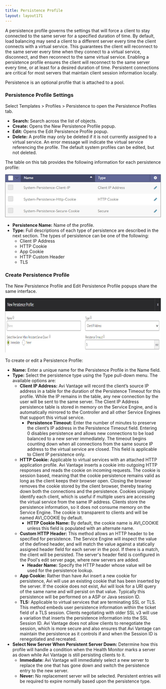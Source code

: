 ```yaml
---
title: Persistence Profile
layout: layout171
---
```

A persistence profile governs the settings that will force a client to stay connected to the same server for a specified duration of time. By default, load balancing may send a client to a different server every time the client connects with a virtual service. This guarantees the client will reconnect to the same server every time when they connect to a virtual service, disconnect, and then reconnect to the same virtual service. Enabling a persistence profile ensures the client will reconnect to the same server every time, or at least for a desired duration of time. Persistent connections are critical for most servers that maintain client session information locally.

Persistence is an optional profile that is attached to a pool.

### Persistence Profile Settings

Select Templates > Profiles > Persistence to open the Persistence Profiles tab.

* **Search:** Search across the list of objects. 
* **Create:** Opens the New Persistence Profile popup. 
* **Edit:** Opens the Edit Persistence Profile popup. 
* **Delete:** A profile may only be deleted if it is not currently assigned to a virtual service. An error message will indicate the virtual service referencing the profile. The default system profiles can be edited, but not deleted.  

The table on this tab provides the following information for each persistence profile:

<img src="img/template_profiles_persist_tab.jpg" alt="">

* **Persistence Name:** Name of the profile. 
* **Type:** Full descriptions of each type of persistence are described in the next section. The types of persistence can be one of the following:  
    * Client IP Address 
    * HTTP Cookie 
    * App Cookie 
    * HTTP Custom Header 
    * TLS  

### Create Persistence Profile

The New Persistence Profile and Edit Persistence Profile popups share the same interface.

<a href="img/template_profiles_persist_create-edit-1.jpg"><img src="img/template_profiles_persist_create-edit-1.jpg" alt="template_profiles_persist_create-edit" width="1012" height="175" class="alignnone size-full wp-image-4804"></a>

To create or edit a Persistence Profile:

* **Name:** Enter a unique name for the Persistence Profile in the Name field. 
* **Type:** Select the persistence type using the Type pull-down menu. The available options are:  
    * **Client IP Address:** Avi Vantage will record the client’s source IP address in a table for the duration of the Persistence Timeout for this profile. While the IP remains in the table, any new connection by the user will be sent to the same server. The Client IP Address persistence table is stored in memory on the Service Engine, and is automatically mirrored to the Controller and all other Service Engines that support this virtual service.  
        * **Persistence Timeout:** Enter the number of minutes to preserve the client’s IP address in the Persistence Timeout field. Entering 0 disables persistence and allows new connections to be load balanced to a new server immediately. The timeout begins counting down when all connections from the same source IP address to the virtual service are closed. This field is applicable to Client IP persistence only.
    * **HTTP Cookie:** Applicable to virtual services with an attached HTTP application profile. Avi Vantage inserts a cookie into outgoing HTTP responses and reads the cookie on incoming requests. The cookie is session based, meaning that the cookie persistence remains valid as long as the client keeps their browser open. Closing the browser removes the cookie stored by the client browser, thereby tearing down both the connections and the persistence. Cookies uniquely identify each client, which is useful if multiple users are accessing the virtual service from the same IP address. Clients store the persistence information, so it does not consume memory on the Service Engine. The cookie is transparent to clients and will be named AVI_COOKIE by default.  
        * **HTTP Cookie Name:** By default, the cookie name is AVI_COOKIE unless this field is populated with an alternate name.
    * **Custom HTTP Header:** This method allows an HTTP header to be specified for persistence. The Service Engine will inspect the value of the defined header, and will match the value against a statically assigned header field for each server in the pool. If there is a match, the client will be persisted. The server's header field is configured in the Pool's edit server page, where new servers are added.  
        * **Header Name:** Specify the HTTP header whose value will be used for the persistence lookup.
    * **App Cookie:** Rather than have Avi insert a new cookie for persistence, Avi will use an existing cookie that has been inserted by the server. If the cookie does not exist, Avi will look for a URI query of the same name and will persist on that value. Typically this persistence will be performed on a ASP or Java session ID. 
    * **TLS:** Applicable to virtual services that are terminating SSL or TLS. This method embeds user persistence information within the ticket field of a TLS session. Clients negotiating with older SSL v3 will use a variation that inserts the persistence information into the SSL Session ID. Avi Vantage does not allow clients to renegotiate the session, which is more secure and also ensures that Avi Vantage can maintain the persistence as it controls if and when the Session ID is renegotiated and recreated. 
* **Select New Server When Persistent Server Down:** Determine how this profile will handle a condition when the Health Monitor marks a server as down while Avi Vantage is still persisting clients to it.  
    * **Immediate:** Avi Vantage will immediately select a new server to replace the one that has gone down and switch the persistence entry to the new server. 
    * **Never:** No replacement server will be selected. Persistent entries will be required to expire normally based upon the persistence type.   